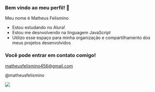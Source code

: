 ### Bem vindo ao meu perfil! 💙

Meu nome é Matheus Felismino

- Estou estudando no Alura!
- Estou me desnvolvendo na linguagem JavaScript
- Utilizo esse espaço para minha organização e compartilhamento dos meus projetos desenvolvidos

### Você pode entrar em contato comigo!

matheusfelismino456@gmail.com

@matheusfelismino

![](https://tenor.com/pt-BR/view/naruto-gif-19427546)
